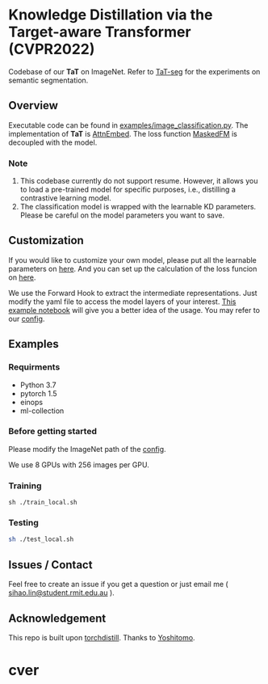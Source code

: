 # Knowledge Distillation via the Target-aware Transformer (CVPR2022)

Codebase of our **TaT** on ImageNet. Refer to [TaT-seg](https://github.com/sihaoevery/TaT-seg) for the experiments on semantic segmentation.

## Overview
Executable code can be found in [examples/image_classification.py](examples/image_classification.py). The implementation of **TaT** is [AttnEmbed](torchdistill/models/special.py). The loss function [MaskedFM](torchdistill/losses/single.py) is decoupled with the model. 

### Note
1. This codebase currently do not support resume. However, it allows you to load a pre-trained model for specific purposes, i.e., distilling a contrastive learning model.
2. The classification model is wrapped with the learnable KD parameters. Please be careful on the model parameters you want to save.
## Customization
If you would like to customize your own model, please put all the learnable parameters on [here](torchdistill/models/special.py). And you can set up the calculation of the loss funcion on [here](torchdistill/losses/single.py). 

We use the Forward Hook to extract the intermediate representations. Just modify the yaml file to access the model layers of your interest. [This example notebook](demo/extract_intermediate_representations.ipynb) will give you a better idea of the usage. You may refer to our [config](configs/sample/ilsvrc2012/single_stage/tat/resnet18_from_resnet34_attn.yaml). 

## Examples

### Requirments
- Python 3.7
- pytorch 1.5
- einops
- ml-collection

### Before getting started
Please modify the ImageNet path of the [config](configs/sample/ilsvrc2012/single_stage/tat/resnet18_from_resnet34_attn.yaml).

We use 8 GPUs with 256 images per GPU.

### Training 
```
sh ./train_local.sh
```

### Testing
```bash
sh ./test_local.sh
```


## Issues / Contact
Feel free to create an issue if you get a question or just
email me ( sihao.lin@student.rmit.edu.au ). 

## Acknowledgement
This repo is built upon [torchdistill](https://github.com/yoshitomo-matsubara/torchdistill). Thanks to [Yoshitomo](https://github.com/yoshitomo-matsubara).
# cver
